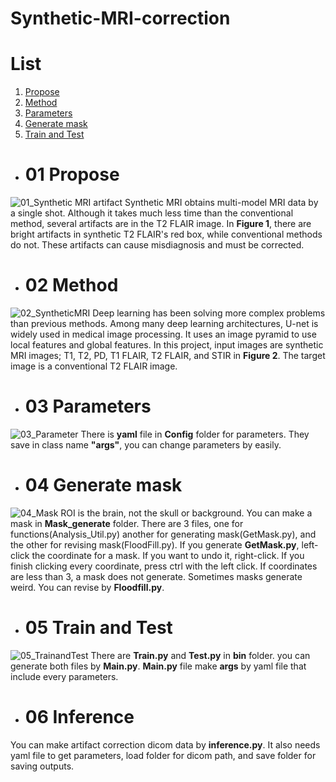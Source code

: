 # Synthetic-MRI-correction
# List
1. [Propose](#01-Propose)
2. [Method](#02-Method)
3. [Parameters](#03-Parameters)
4. [Generate mask](#04-Generate-mask)
5. [Train and Test](#05-Train-and-Test)


- # 01 Propose
 ![01_Synthetic MRI artifact](https://user-images.githubusercontent.com/52817707/236194247-c426ba57-76b0-48a1-8380-e5a9eac0ce6c.png)
 Synthetic MRI obtains multi-model MRI data by a single shot. 
 Although it takes much less time than the conventional method, several artifacts are in the T2 FLAIR image. 
 In <b>Figure 1</b>, there are bright artifacts in synthetic T2 FLAIR's red box, while conventional methods do not. 
 These artifacts can cause misdiagnosis and must be corrected.<br>

- # 02 Method
 ![02_SyntheticMRI](https://user-images.githubusercontent.com/52817707/236370698-27464362-e816-425b-9bb9-69739062b780.png)
 Deep learning has been solving more complex problems than previous methods. 
 Among many deep learning architectures, U-net is widely used in medical image processing. 
 It uses an image pyramid to use local features and global features. 
 In this project, input images are synthetic MRI images; T1, T2, PD, T1 FLAIR, T2 FLAIR, and STIR in <b>Figure 2</b>. 
 The target image is a conventional T2 FLAIR image.<br>

- # 03 Parameters
 ![03_Parameter](https://user-images.githubusercontent.com/52817707/236402874-6baacc7d-9c70-44a2-84c9-e997c76bbf93.png)
 There is <b>yaml</b> file in <b>Config</b> folder for parameters. 
 They save in class name <b>"args"</b>, you can change parameters by easily. 

- # 04 Generate mask
 ![04_Mask](https://user-images.githubusercontent.com/52817707/236402983-e63bbbdd-cb19-48d4-bc5e-39946c69c529.png)
 ROI is the brain, not the skull or background. You can make a mask in <b>Mask_generate</b> folder. 
 There are 3 files, one for functions(Analysis_Util.py) another for generating mask(GetMask.py), and the other for revising mask(FloodFill.py).
 If you generate <b>GetMask.py</b>, left-click the coordinate for a mask. If you want to undo it, right-click. If you finish clicking every coordinate, press ctrl with the left click.
 If coordinates are less than 3, a mask does not generate. Sometimes masks generate weird. You can revise by <b>Floodfill.py</b>.
 
- # 05 Train and Test 
 ![05_TrainandTest](https://user-images.githubusercontent.com/52817707/236405989-75a6391f-d1a3-40ba-ae85-d4948a92efb7.png)
 There are <b>Train.py</b> and <b>Test.py</b> in <b>bin</b> folder. you can generate both files by <b>Main.py</b>.
 <b>Main.py</b> file make <b>args</b> by yaml file that include every parameters.

- # 06 Inference
 
 You can make artifact correction dicom data by <b>inference.py</b>. It also needs yaml file to get parameters, load folder for dicom path, and save folder for saving outputs.